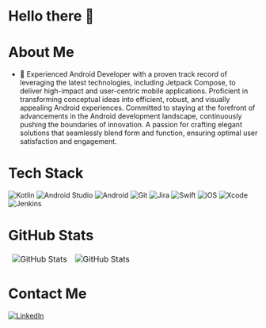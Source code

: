 # Hello there 👋


# About Me
- 📱 Experienced Android Developer with a proven track record of leveraging the latest technologies, including Jetpack Compose, to deliver high-impact and user-centric mobile applications. Proficient in transforming conceptual ideas into efficient, robust, and visually appealing Android experiences. Committed to staying at the forefront of advancements in the Android development landscape, continuously pushing the boundaries of innovation. A passion for crafting elegant solutions that seamlessly blend form and function, ensuring optimal user satisfaction and engagement.

# Tech Stack
![Kotlin](https://img.shields.io/badge/kotlin-%237F52FF.svg?style=for-the-badge&logo=kotlin&logoColor=white) ![Android Studio](https://img.shields.io/badge/Android%20Studio-3DDC84.svg?style=for-the-badge&logo=android-studio&logoColor=white) ![Android](https://img.shields.io/badge/Android-3DDC84?style=for-the-badge&logo=android&logoColor=white) ![Git](https://img.shields.io/badge/git-%23F05033.svg?style=for-the-badge&logo=git&logoColor=white) ![Jira](https://img.shields.io/badge/jira-%230A0FFF.svg?style=for-the-badge&logo=jira&logoColor=white) ![Swift](https://img.shields.io/badge/swift-F54A2A?style=for-the-badge&logo=swift&logoColor=white) ![iOS](https://img.shields.io/badge/iOS-000000?style=for-the-badge&logo=ios&logoColor=white) ![Xcode](https://img.shields.io/badge/Xcode-007ACC?style=for-the-badge&logo=Xcode&logoColor=white) ![Jenkins](https://img.shields.io/badge/jenkins-%232C5263.svg?style=for-the-badge&logo=jenkins&logoColor=white)

# GitHub Stats
<table align="center" border="0" cellpadding="0" cellspacing="0">
      <thead>
        <tr>
          <td>
            <img
              src="https://github-readme-stats.vercel.app/api?username=GermanHernandez91&show_icons=true&locale=en&theme=tokyonight"
              alt="GitHub Stats"
            />
          </td>
          <td>
            <img
              src="https://streak-stats.demolab.com/?user=GermanHernandez91&theme=tokyonight"
              alt="GitHub Stats"
            />
          </td>
        </tr>
      </thead>
    </table>


# Contact Me
[![LinkedIn](https://img.shields.io/badge/linkedin-%230077B5.svg?style=for-the-badge&logo=linkedin&logoColor=white)](https://www.linkedin.com/in/germ%C3%A1n-hern%C3%A1ndez-del-rosario-295892118/)
